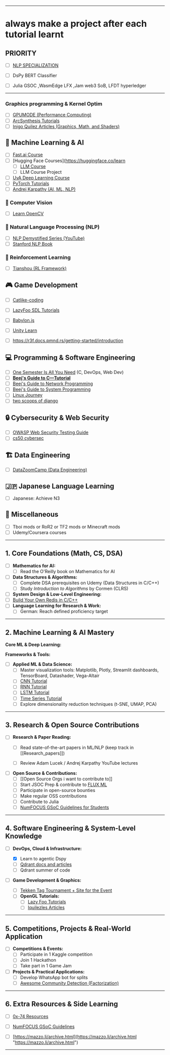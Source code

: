 
---
# always make a project after each tutorial learnt

## PRIORITY
- [ ] [NLP SPECIALIZATION](https://www.coursera.org/programs/bachelor-of-computer-application-2nd-year-gjome/specializations/natural-language-processing?source=search)
- [ ] DsPy BERT Classifier
- [ ] Julia GSOC ,WasmEdge LFX ,Jam web3 SoB, LFDT hyperledger 





---

### Graphics programming & Kernel Optim
- [ ] [GPUMODE (Performance Computing)](https://www.youtube.com/@GPUMODE)  
- [ ] [ArcSynthesis Tutorials](https://www.roiatalla.com/public/arcsynthesis/html/index.html) 
- [ ] [Inigo Quilez Articles (Graphics, Math, and Shaders)](https://iquilezles.org/articles/) 
## 🧠 Machine Learning & AI  
- [ ] [Fast.ai Course](https://course.fast.ai)  
- [ ] [Hugging Face Courses](https://huggingface.co/learn
	- [ ] [LLM Course](https://huggingface.co/learn/llm-course/chapter1/1)
	- [ ] LLM Course Project
- [ ] [UvA Deep Learning Course](https://uvadlc-notebooks.readthedocs.io/en/latest/index.html)  
- [ ] [PyTorch Tutorials](https://pytorch.org/tutorials/)  
- [ ] [Andrej Karpathy (AI, ML, NLP)](https://www.youtube.com/@AndrejKarpathy/videos)  
### 🎯 Computer Vision  
- [ ] [Learn OpenCV](https://github.com/spmallick/learnopencv)  

### 🔡 Natural Language Processing (NLP)  
- [ ] [NLP Demystified Series (YouTube)](https://www.youtube.com/playlist?list=PLw3N0OFSAYSEC_XokEcX8uzJmEZSoNGuS)  
- [ ] [Stanford NLP Book](https://nlp.stanford.edu/IR-book/)  
### 🤖 Reinforcement Learning  
- [ ] [Tianshou (RL Framework)](https://tianshou.org/en/stable/)  
## 🎮 Game Development 
- [ ] [Catlike-coding](https://catlikecoding.com/)  
- [ ] [LazyFoo SDL Tutorials](https://lazyfoo.net/tutorials/SDL/index.php)  
- [ ] [Babylon.js](https://www.babylonjs.com)  
- [ ] [Unity Learn](https://learn.unity.com)  
- [ ] https://r3f.docs.pmnd.rs/getting-started/introduction
 

## 💻 Programming & Software Engineering  
- [ ] [One Semester Is All You Need](https://onesemester.tech/) (C, DevOps, Web Dev)  
- [ ] [**Beej's Guide to C—Tutorial**](https://beej.us/guide/bgc/)  
- [ ] [Beej's Guide to Network Programming](https://beej.us/guide/bgnet/)  
- [ ] [Beej's Guide to System Programming](https://beej.us/guide/bgclr/)  
- [ ] [Linux Journey](https://linuxjourney.com)  
- [ ] [two scoops of django](https://drive.google.com/file/d/1eHe1V_pnJMPjcrkCkcSa3JL-oVVlfvKD/view?usp=sharing)
## 🔒 Cybersecurity & Web Security  
- [ ] [OWASP Web Security Testing Guide](https://owasp.org/www-project-web-security-testing-guide/v42/)  
- [ ] [cs50 cybersec](https://learning.edx.org/course/course-v1:HarvardX+CS50CS+Cybersecurity/home)
## 🏗️ Data Engineering  
- [ ] [DataZoomCamp (Data Engineering)](https://dezoomcamp.streamlit.app/)  

## 🇯🇵 Japanese Language Learning  
- [ ] Japanese: Achieve N3  
## 🎲 Miscellaneous  
- [ ] Tboi mods or RoR2 or TF2 mods or Minecraft mods  
- [ ] Udemy/Coursera courses  

---
## 1. Core Foundations (Math, CS, DSA)
- [ ] **Mathematics for AI:**
  - [ ] Read the O'Reilly book on Mathematics for AI
- [ ] **Data Structures & Algorithms:**
  - [ ] Complete DSA prerequisites on Udemy (Data Structures in C/C++)
  - [ ] Study *Introduction to Algorithms* by Cormen (CLRS)
- [ ] **System Design & Low-Level Engineering:**
- [ ] [Build Your Own Redis in C/C++](https://build-your-own.org/redis/)
- [ ] **Language Learning for Research & Work:**
  - [ ] German: Reach defined proficiency target

---

## 2. Machine Learning & AI Mastery
 **Core ML & Deep Learning:**

**Frameworks & Tools:**
- [ ] **Applied ML & Data Science:**
  - [ ] Master visualization tools: Matplotlib, Plotly, Streamlit dashboards, TensorBoard, Datashader, Vega-Altair
  - [ ] [CNN Tutorial](https://www.kaggle.com/code/kanncaa1/pytorch-tutorial-for-deep-learning-lovers)
  - [ ] [RNN Tutorial](https://www.kaggle.com/code/kanncaa1/recurrent-neural-network-with-pytorch)
  - [ ] [LSTM Tutorial](https://www.kaggle.com/code/kanncaa1/long-short-term-memory-with-pytorch)
  - [ ] [Time Series Tutorial](https://www.kaggle.com/code/kanncaa1/time-series-prediction-tutorial-with-eda?scriptVersionId=24709907)
  - [ ] Explore dimensionality reduction techniques (t-SNE, UMAP, PCA)

---

## 3. Research & Open Source Contributions
- [ ] **Research & Paper Reading:**
  - [ ] Read state-of-the-art papers in ML/NLP (keep track in [[Research_papers]])
  - [ ] Review Adam Lucek / Andrej Karpathy YouTube lectures


- [ ] **Open Source & Contributions:**
  - [ ]  [[Open Source Orgs i want to contribute to]]
  - [ ] Start JSOC Prep & contribute to [FLUX ML](https://fluxml.ai/)
  - [ ] Participate in open-source bounties
  - [ ] Make regular OSS contributions
  - [ ] Contribute to Julia
  - [ ] [NumFOCUS GSoC Guidelines for Students](https://github.com/numfocus/gsoc/blob/master/CONTRIBUTING-students.md)

---

## 4. Software Engineering & System-Level Knowledge
- [ ] **DevOps, Cloud & Infrastructure:**

  - [x] Learn to agentic Dspy
  - [ ] [Qdrant docs and articles](https://qdrant.tech/articles/)
  - [ ] Qdrant summer of code

- [ ] **Game Development & Graphics:**
  - [ ] [Tekken Tag Tournament + Site for the Event](https://docs.diambra.ai/projects/gamepainter/)
  - [ ] **OpenGL Tutorials:**
    - [ ] [Lazy Foo Tutorials](https://lazyfoo.net/tutorials/OpenGL/index.php)
    - [ ] [Iquilezles Articles](https://iquilezles.org/articles/)

---

## 5. Competitions, Projects & Real-World Application
- [ ] **Competitions & Events:**
  - [ ] Participate in 1 Kaggle competition
  - [ ] Join 1 Hackathon
  - [ ] Take part in 1 Game Jam

- [ ] **Projects & Practical Applications:**
  - [ ] Develop WhatsApp bot for splits
  - [ ] [Awesome Community Detection (Factorization)](https://github.com/benedekrozemberczki/awesome-community-detection/blob/master/chapters/factorization.md)

---

## 6. Extra Resources & Side Learning
- [ ] [0x-74 Resources](https://0x-74.netlify.app/resources/)
- [ ] [NumFOCUS GSoC Guidelines](https://github.com/numfocus/gsoc/blob/master/CONTRIBUTING-students.md)
- [ ] [https://mazzo.li/archive.html](https://mazzo.li/archive.html "https://mazzo.li/archive.html")


---


